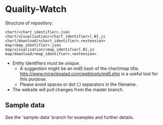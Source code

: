 Quality-Watch
=============

Structure of repository:

    chart/<chart_identifier>.json
    chart/visualisation/<chart_identifier>[.N].js
    chart/download/<chart_identifier>.<extension>
    map/<map_identifier>.json
    map/visualisation/<map_identifier[.N].js
    map/download/<map_identifier>.<extension>

* Entity identifiers must be unique.
  * A suggestion might be an md5 hash of the chart/map title.
  http://www.miraclesalad.com/webtools/md5.php is a useful tool for this purpose.
  * Please avoid spaces or dot (.) separators in the filename.
* The website will pull changes from the master branch.

## Sample data

See the 'sample-data' branch for examples and further details.
